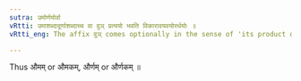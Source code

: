 ```yaml
---
sutra: उमोर्णयोर्वा
vRtti: उमाशब्दादूर्णाशब्दाच्च वा वुञ् प्रत्ययो भवति विकारावयवयोरर्थयोः ॥
vRtti_eng: The affix वुञ् comes optionally in the sense of 'its product or part,' after the words उमा and ऊर्णाः

---
```

Thus औमम् or औमकम्, और्णम् or और्णकम् ॥
